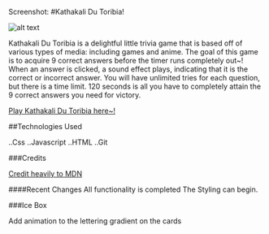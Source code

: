 Screenshot:
#Kathakali Du Toribia!

![alt text](./assets/Screenshot%202024-04-04%20at%203.38.55 PM.png)



Kathakali Du Toribia is a delightful little trivia game that is based off of various types of media: including games and anime. 
The goal of this game is to acquire 9 correct answers before the timer runs completely out~!
When an answer is clicked, a sound effect plays, indicating that it is the correct or incorrect answer.
You will have unlimited tries for each question, but there is a time limit. 120 seconds is all you have to completely attain the 9 correct answers you need for victory.


[Play Kathakali Du Toribia here~!](https://kathakalidutoribia.netlify.app/)


##Technologies Used

..Css
..Javascript
..HTML
..Git


###Credits

[Credit heavily to MDN](https://developer.mozilla.org/en-US/)


####Recent Changes
All functionality is completed
The Styling can begin.



###Ice Box

Add animation to the lettering
gradient on the cards


